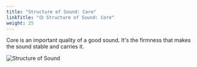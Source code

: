 ```yaml
---
title: "Structure of Sound: Core"
linkTitle: "🟡 Structure of Sound: Core"
weight: 25
---
```


Core is an important quality of a good sound. It's the firmness that makes the sound stable and carries it.

![Structure of Sound](structure-of-sound.png)
